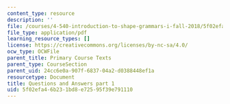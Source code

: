 ```yaml
---
content_type: resource
description: ''
file: /courses/4-540-introduction-to-shape-grammars-i-fall-2018/5f02efa46b231bd8e72595f39e791110_MIT4_540F18_qa1.pdf
file_type: application/pdf
learning_resource_types: []
license: https://creativecommons.org/licenses/by-nc-sa/4.0/
ocw_type: OCWFile
parent_title: Primary Course Texts
parent_type: CourseSection
parent_uid: 24cc6e0a-907f-6837-04a2-d0388448ef1a
resourcetype: Document
title: Questions and Answers part 1
uid: 5f02efa4-6b23-1bd8-e725-95f39e791110
---
```

